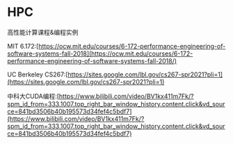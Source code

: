 # HPC
高性能计算课程&amp;编程实例


MIT 6.172:[https://ocw.mit.edu/courses/6-172-performance-engineering-of-software-systems-fall-2018](https://ocw.mit.edu/courses/6-172-performance-engineering-of-software-systems-fall-2018/)

UC Berkeley CS267:[https://sites.google.com/lbl.gov/cs267-spr2021?pli=1](https://sites.google.com/lbl.gov/cs267-spr2021?pli=1)

中科大CUDA编程:[https://www.bilibili.com/video/BV1kx411m7Fk/?spm_id_from=333.1007.top_right_bar_window_history.content.click&vd_source=841bd3506b40b195573d34fef4c5bdf7](https://www.bilibili.com/video/BV1kx411m7Fk/?spm_id_from=333.1007.top_right_bar_window_history.content.click&vd_source=841bd3506b40b195573d34fef4c5bdf7)